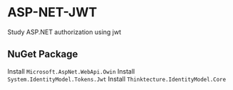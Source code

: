 # ASP-NET-JWT
Study ASP.NET authorization using jwt

## NuGet Package
Install `Microsoft.AspNet.WebApi.Owin`
Install `System.IdentityModel.Tokens.Jwt`
Install `Thinktecture.IdentityModel.Core`
